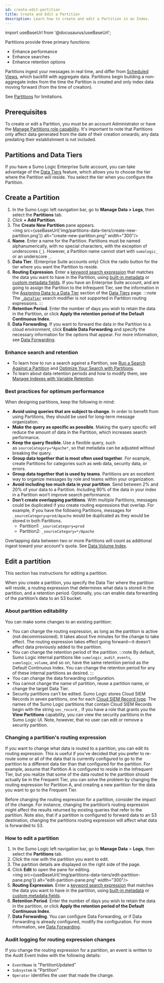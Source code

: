 ```yaml
---
id: create-edit-partition
title: Create and Edit a Partition
description: Learn how to create and edit a Partition in an Index.
---
```


import useBaseUrl from '@docusaurus/useBaseUrl';

Partitions provide three primary functions:
* Enhance performance
* Enhance searches
* Enhance retention options

Partitions ingest your messages in real time, and differ from [Scheduled Views](/docs/manage/scheduled-views), which backfill with aggregate data. Partitions begin building a non-aggregate index from the time the Partition is created and only index data moving forward (from the time of creation).

See [Partitions](/docs/manage/partitions) for limitations.

## Prerequisites

To create or edit a Partition, you must be an account Administrator or have the [Manage Partitions role capability](/docs/manage/users-roles/roles/role-capabilities). It's important to note that Partitions only affect data generated from the date of their creation onwards; any data predating their establishment is not included.

## Partitions and Data Tiers

If you have a Sumo Logic Enterprise Suite account, you can take advantage of the [Data Tiers](/docs/manage/partitions/data-tiers/) feature, which allows you to choose the tier where the Partition will reside. You select the tier when you configure the Partition. 

## Create a Partition

1. In the Sumo Logic left navigation bar, go to **Manage Data > Logs**, then select the **Partitions** tab.
1. Click **+ Add Partition**.
1. The **Create New Partition** pane appears.<br/><img src={useBaseUrl('img/partitions-data-tiers/create-new-partition.png')} alt="create-new-partition.png" width="300"/>
1. **Name**. Enter a name for the Partition. Partitions must be named alphanumerically, with no special characters, with the exception of underscores (`_`). However, a Partition name cannot start with `sumologic_` or an underscore `_`.
1. **Data Tier**. (Enterprise Suite accounts only) Click the radio button for the tier where you want the Partition to reside.
1. **Routing Expression**. Enter a [keyword search expression](/docs/search/get-started-with-search/build-search/keyword-search-expressions.md) that matches the data you want to have in the Partition, using [built-in metadata](/docs/search/get-started-with-search/search-basics/built-in-metadata) or [custom metadata fields](/docs/manage/fields). If you have an Enterprise Suite account, and are going to assign the Partition to the Infrequent Tier, see the information in the [Assigning Data to a Data Tier](/docs/manage/partitions/data-tiers#assigning-data-to-a-data-tier) section of the [Data Tiers](/docs/manage/partitions/data-tiers/) page.
    :::note
    The [`_dataTier`](searching-data-tiers.md) search modifier is not supported in Partition routing expressions.
    :::
1. **Retention Period**. Enter the number of days you wish to retain the data in the Partition, or click **Apply the retention period of the Default Continuous Index**.
1. **Data Forwarding**. If you want to forward the data in the Partition to a cloud environment, click **Enable Data Forwarding** and specify the necessary information for the options that appear. For more information, see [Data Forwarding](/docs/manage/data-forwarding).

### Enhance search and retention

* To learn how to run a search against a Partition, see [Run a Search Against a Partition](/docs/manage/partitions/run-search-against-partition) and [Optimize Your Search with Partitions](/docs/search/optimize-search-partitions.md).
* To learn about data retention periods and how to modify them, see [Manage Indexes with Variable Retention](/docs/manage/partitions/manage-indexes-variable-retention).


### Best practices for optimum performance

When designing partitions, keep the following in mind:
* **Avoid using queries that are subject to change**. In order to benefit from using Partitions, they should be used for long-term message organization.
* **Make the query as specific as possible**. Making the query specific will reduce the amount of data in the Partition, which increases search performance.
* **Keep the query flexible**. Use a flexible query, such as `sourceCategory=*Apache*`, so that metadata can be adjusted without breaking the query.
* **Group data together that is most often used together**. For example, create Partitions for categories such as web data, security data, or errors.
* **Group data together that is used by teams**. Partitions are an excellent way to organize messages by role and teams within your organization.
* **Avoid including too much data in your partition**. Send between 2% and 20% of your data to a Partition. Including 90% of the data in your index in a Partition won’t improve search performance.
* **Don’t create overlapping partitions**. With multiple Partitions, messages could be duplicated if you create routing expressions that overlap. For example, if you have the following Partitions, messages for `_sourceCategory=prod/Apache` would be duplicated as they would be stored in both Partitions. 
  * Partition1: `_sourceCategory=prod`
  * Partition2: `_sourceCategory=*/Apache`

Overlapping data between two or more Partitions will count as additional ingest toward your account's quota. See [Data Volume Index](/docs/manage/ingestion-volume/data-volume-index).

## Edit a partition

This section has instructions for editing a partition.  

When you create a partition, you specify the Data Tier where the partition will reside, a routing expression that determines what data is stored in the partition, and a retention period. Optionally, you can enable data forwarding of the partition’s data to an S3 bucket.  

### About partition editability

You can make some changes to an existing partition:  

* You can change the routing expression, as long as the partition is active (not decommissioned). It takes about five minutes for the change to take effect. The routing expression takes effect going forward—it doesn’t affect data previously added to the partition. 
* You can change the retention period of the partition.
  :::note
  By default, Sumo Logic internal partitions like `sumologic_audit_events`, `sumologic_volume`, and so on, have the same retention period as the Default Continuous Index. You can change the retention period for any of these internal partitions as desired.
  :::
* You can change the data forwarding configuration.
* You cannot change the name of partition, reuse a partition name, or change the target Data Tier.  
* Security partitions can’t be edited. Sumo Logic stores Cloud SIEM Records in seven partitions, one for each [Cloud SIEM Record type](/docs/cse/schema/cse-record-types). The names of the Sumo Logic partitions that contain Cloud SIEM Records begin with the string `sec_record_`. If you have a role that grants you the **View Partitions** capability, you can view the security partitions in the Sumo Logic UI. Note, however, that no user can edit or remove a security partition.

### Changing a partition's routing expression

If you want to change what data is routed to a partition, you can edit its routing expression. This is useful if you’ve decided that you prefer to re-route some or all of the data that is currently configured to go to the partition to a different data tier than that configured for the partition. For example, assume that Partition A is configured to reside in the Infrequent Tier, but you realize that some of the data routed to the partition should actually be in the Frequent Tier, you can solve the problem by changing the routing expression for Partition A, and creating a new partition for the data you want to go to the Frequent Tier. 

Before changing the routing expression for a partition, consider the impact of the change. For instance, changing the partition’s routing expression might affect the results returned by existing queries that refer to the partition. Note also, that if a partition is configured to forward data to an S3 destination, changing the partitions routing expression will affect what data is forwarded to S3.

### How to edit a partition

1. In the Sumo Logic left navigation bar, go to **Manage Data** > **Logs**, then select the **Partitions** tab.
1. Click the row with the partition you want to edit.
1. The partition details are displayed on the right side of the page.
1. Click **Edit** to open the pane for editing.<br/><img src={useBaseUrl('img/partitions-data-tiers/edit-partition-pane.png')} alt="edit-partition-pane.png" width="300"/>
1. **Routing Expression**. Enter a [keyword search expression](/docs/search/get-started-with-search/build-search/keyword-search-expressions.md) that matches the data you want to have in the partition, using [built-in metadata](/docs/search/get-started-with-search/search-basics/built-in-metadata) or [custom metadata fields](/docs/manage/fields).
1. **Retention Period**. Enter the number of days you wish to retain the data in the partition, or click **Apply the retention period of the Default Continuous Index**.
1. **Data Forwarding**. You can configure Data Forwarding, or if Data Forwarding is already configured, modify the configuration. For more information, see [Data Forwarding](/docs/manage/data-forwarding).

### Audit logging for routing expression changes

If you change the routing expression for a partition, an event is
written to the Audit Event Index with the following details:

* `EventName` is "PartitionUpdated"
* `Subsystem` is "Partition"
* `Operator` identifies the user that made the change. 
